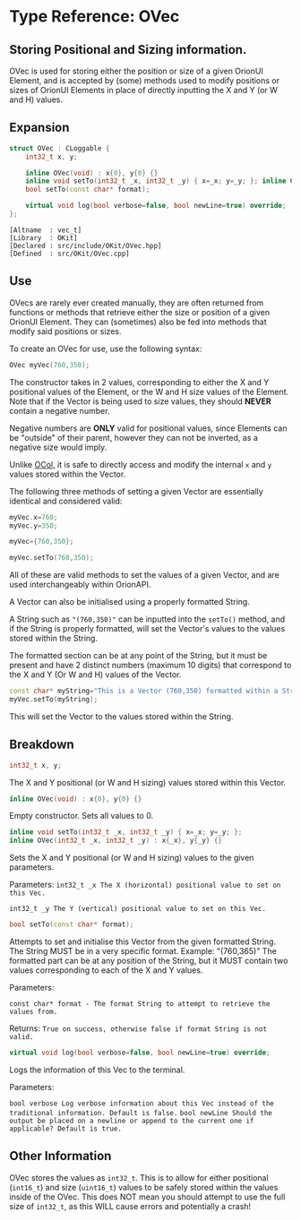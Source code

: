 # Type Reference: OVec
## Storing Positional and Sizing information.
OVec is used for storing either the position or size of a given OrionUI Element,
and is accepted by (some) methods used to modify positions or sizes of OrionUI Elements in place of directly inputting the X and Y (or W and H) values.

## Expansion
```cpp
struct OVec : CLoggable {
	int32_t x, y;

	inline OVec(void) : x{0}, y{0} {}
	inline void setTo(int32_t _x, int32_t _y) { x=_x; y=_y; }; inline OVec(int32_t _x, int32_t _y) : x{_x}, y{_y} {}
	bool setTo(const char* format);

	virtual void log(bool verbose=false, bool newLine=true) override;
};
```
```
[Altname  : vec_t]
[Library  : OKit]
[Declared : src/include/OKit/OVec.hpp]
[Defined  : src/OKit/OVec.cpp]
```

## Use
OVecs are rarely ever created manually, they are often returned from functions or methods that retrieve either the size or position of a given OrionUI Element.
They can (sometimes) also be fed into methods that modify said positions or sizes.

To create an OVec for use, use the following syntax:
```cpp
OVec myVec(760,350);
```
The constructor takes in 2 values, corresponding to either the X and Y positional values of the Element, or the W and H size values of the Element.
Note that if the Vector is being used to size values, they should **NEVER** contain a negative number.

Negative numbers are **ONLY** valid for positional values, since Elements can be "outside" of their parent, however they can not be inverted, as a negative size would imply.

Unlike [OCol,](https://github.com/RosettaHS/OrionAPI/blob/main/docs/Type%20Reference/OCol.md) it is safe to directly access and modify
the internal `x` and `y` values stored within the Vector.

The following three methods of setting a given Vector are essentially identical and considered valid:
```cpp
myVec.x=760;
myVec.y=350;

myVec={760,350};

myVec.setTo(760,350);
```
All of these are valid methods to set the values of a given Vector, and are used interchangeably within OrionAPI. 

A Vector can also be initialised using a properly formatted String.

A String such as `"(760,350)"` can be inputted into the `setTo()` method, and if the String is properly formatted, will set the Vector's values to
the values stored within the String.

The formatted section can be at any point of the String, but it must be present and have 2 distinct numbers (maximum 10 digits) that correspond to the X and Y (Or W and H) values of the Vector.
```cpp
const char* myString="This is a Vector (760,350) formatted within a String!";
myVec.setTo(myString);
```
This will set the Vector to the values stored within the String.

## Breakdown
```cpp
int32_t x, y;
```
The X and Y positional (or W and H sizing) values stored within this Vector.
```cpp
inline OVec(void) : x{0}, y{0} {}
```
Empty constructor. Sets all values to 0.
```cpp
inline void setTo(int32_t _x, int32_t _y) { x=_x; y=_y; };
inline OVec(int32_t _x, int32_t _y) : x{_x}, y{_y} {}
```
Sets the X and Y positional (or W and H sizing) values to the given parameters.

Parameters:
`int32_t _x The X (horizontal) positional value to set on this Vec.`

`int32_t _y The Y (vertical) positional value to set on this Vec.`
```cpp
bool setTo(const char* format);
```
Attempts to set and initialise this Vector from the given formatted String. 
The String MUST be in a very specific format. Example: "(760,365)"
The formatted part can be at any position of the String, but it MUST contain two values corresponding to each of the X and Y values.

Parameters:

`const char* format - The format String to attempt to retrieve the values from.`

Returns: `True on success, otherwise false if format String is not valid.`

```cpp
virtual void log(bool verbose=false, bool newLine=true) override;
```
Logs the information of this Vec to the terminal.

Parameters:

`bool verbose Log verbose information about this Vec instead of the traditional information. Default is false.`
`bool newLine Should the output be placed on a newline or append to the current one if applicable? Default is true.`

## Other Information
OVec stores the values as `int32_t`. This is to allow for either positional (`int16_t`) and size (`uint16_t`) values
to be safely stored within the values inside of the OVec. This does NOT mean you should attempt to use the full size of `int32_t`, as this WILL cause errors and potentially a crash!
